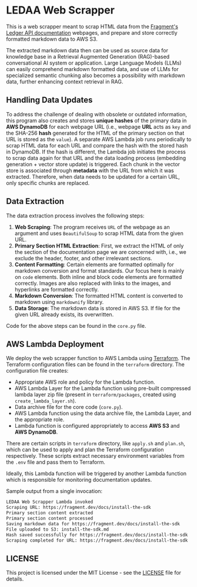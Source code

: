 # LEDAA Web Scrapper

This is a web scrapper meant to scrap HTML data from the [Fragment's Ledger API documentation](https://fragment.dev/docs) webpages, and prepare and store correctly formatted markdown data to AWS S3.

The extracted markdown data then can be used as source data for knowledge base in a Retrieval Augmented Generation (RAG)-based conversational AI system or application. Large Language Models (LLMs) can easily comprehend markdown formatted data, and use of LLMs for specialized semantic chunking also becomes a possibility with markdown data, further enhancing context retrieval in RAG.

## Handling Data Updates

To address the challenge of dealing with obsolete or outdated information, this program also creates and stores **unique hashes** of the primary data in **AWS DynamoDB** for each webpage URL (i.e., webpage **URL** acts as `key` and the SHA-256 **hash** generated for the HTML of the primary section on that URL is stored as the `value`). A separate AWS Lambda job runs periodically to scrap HTML data for each URL and compare the hash with the stored hash in DynamoDB. If the hash is different, the Lambda job initiates the process to scrap data again for that URL and the data loading process (embedding generation + vector store update) is triggered. Each chunk in the vector store is associated through **metadata** with the URL from which it was extracted. Therefore, when data needs to be updated for a certain URL, only specific chunks are replaced.

## Data Extraction

The data extraction process involves the following steps:

1. **Web Scraping**: The program receives `URL` of the webpage as an argument and uses `BeautifulSoup` to scrap HTML data from the given URL.
2. **Primary Section HTML Extraction**: First, we extract the HTML of only the section of the documentation page we are concerned with, i.e., we exclude the header, footer, and other irrelevant sections.
3. **Content Formatting**: Certain elements are formatted optimally for markdown conversion and format standards. Our focus here is mainly on `code` elements. Both inline and block code elements are formatted correctly. Images are also replaced with links to the images, and hyperlinks are formatted correctly.
4. **Markdown Conversion**: The formatted HTML content is converted to markdown using `markdownify` library.
5. **Data Storage**: The markdown data is stored in AWS S3. If file for the given URL already exists, its overwritten.

Code for the above steps can be found in the `core.py` file.

## AWS Lambda Deployment

We deploy the web scrapper function to AWS Lambda using [Terraform](https://www.terraform.io/). The Terraform configuration files can be found in the `terraform` directory. The configuration file creates:

-   Appropriate AWS role and policy for the Lambda function.
-   AWS Lambda Layer for the Lambda function using pre-built compressed lambda layer zip file (present in `terraform/packages`, created using `create_lambda_layer.sh`).
-   Data archive file for the core code (`core.py`).
-   AWS Lambda function using the data archive file, the Lambda Layer, and the appropriate role.
-   Lambda function is configured appropriately to access **AWS S3** and **AWS DynamoDB**.

There are certain scripts in `terraform` directory, like `apply.sh` and `plan.sh`, which can be used to apply and plan the Terraform configuration respectively. These scripts extract necessary environment variables from the `.env` file and pass them to Terraform.

Ideally, this Lambda function will be triggered by another Lambda function which is responsible for monitoring documentation updates.

Sample output from a single invocation:

```bash
LEDAA Web Scrapper Lambda invoked
Scraping URL: https://fragment.dev/docs/install-the-sdk
Primary section content extracted
Primary section content processed
Saving markdown data for https://fragment.dev/docs/install-the-sdk
File uploaded to S3: install-the-sdk.md
Hash saved successfully for https://fragment.dev/docs/install-the-sdk
Scraping completed for URL: https://fragment.dev/docs/install-the-sdk
```

## LICENSE

This project is licensed under the MIT License - see the [LICENSE](LICENSE) file for details.
